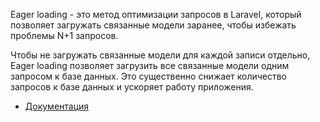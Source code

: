 Eager loading - это метод оптимизации запросов в Laravel, который позволяет загружать связанные модели заранее, 
чтобы избежать проблемы N+1 запросов.

Чтобы не загружать связанные модели для каждой записи отдельно, 
Eager loading позволяет загрузить все связанные модели одним запросом к базе данных. 
Это существенно снижает количество запросов к базе данных и ускоряет работу приложения.

[//]: # "materials"

- [Документация](ttps://laravel.com/docs/10.x/eloquent-relationships#eager-loading)

[//]: # "/materials"
